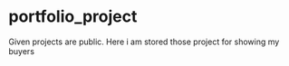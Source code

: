 # portfolio_project
Given projects are public. Here i am stored those project for showing my buyers
